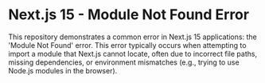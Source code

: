 # Next.js 15 - Module Not Found Error

This repository demonstrates a common error in Next.js 15 applications: the 'Module Not Found' error.  This error typically occurs when attempting to import a module that Next.js cannot locate, often due to incorrect file paths, missing dependencies, or environment mismatches (e.g., trying to use Node.js modules in the browser).